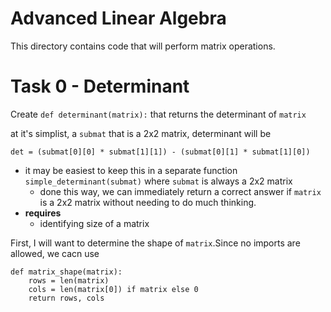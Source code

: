 # Advanced Linear Algebra

This directory contains code that will perform matrix operations.


# Task 0 - Determinant

Create `def determinant(matrix):` that returns the determinant of `matrix`

at it's simplist, a `submat` that is a 2x2 matrix, determinant will be

`det = (submat[0][0] * submat[1][1]) - (submat[0][1] * submat[1][0])`
* it may be easiest to keep this in a separate function `simple_determinant(submat)` where `submat` is always a 2x2 matrix
  * done this way, we can immediately return a correct answer if `matrix` is a 2x2 matrix without needing to do much thinking.
* **requires**
  * identifying size of a matrix

First, I will want to determine the shape of `matrix`.Since no imports are allowed, we cacn use
```
def matrix_shape(matrix):
    rows = len(matrix)
    cols = len(matrix[0]) if matrix else 0
    return rows, cols
```